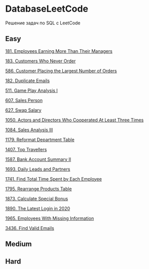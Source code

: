 # DatabaseLeetCode
Решение задач по SQL с LeetCode

## Easy
[181. Employees Earning More Than Their Managers](https://github.com/Afonina-Olga/DatabaseLeetCode/blob/main/Easy/181.%20Employees%20Earning%20More%20Than%20Their%20Managers.md)

[183. Customers Who Never Order](https://github.com/Afonina-Olga/DatabaseLeetCode/blob/main/Easy/183.%20Customers%20Who%20Never%20Order.md)

[586. Customer Placing the Largest Number of Orders](https://github.com/Afonina-Olga/DatabaseLeetCode/blob/main/Easy/586.%20Customer%20Placing%20the%20Largest%20Number%20of%20Orders.md)

[182. Duplicate Emails](https://github.com/Afonina-Olga/DatabaseLeetCode/blob/main/Easy/182.%20Duplicate%20Emails.md)

[511. Game Play Analysis I](https://github.com/Afonina-Olga/DatabaseLeetCode/blob/main/Easy/511.%20Game%20Play%20Analysis%20I.md)

[607. Sales Person](https://github.com/Afonina-Olga/DatabaseLeetCode/blob/main/Easy/607.%20Sales%20Person.md)

[627. Swap Salary]()

[1050. Actors and Directors Who Cooperated At Least Three Times]()

[1084. Sales Analysis III]()

[1179. Reformat Department Table]()

[1407. Top Travellers]()

[1587. Bank Account Summary II]()

[1693. Daily Leads and Partners]()

[1741. Find Total Time Spent by Each Employee]()

[1795. Rearrange Products Table]()

[1873. Calculate Special Bonus]()

[1890. The Latest Login in 2020]()

[1965. Employees With Missing Information]()

[3436. Find Valid Emails]()

## Medium

## Hard

